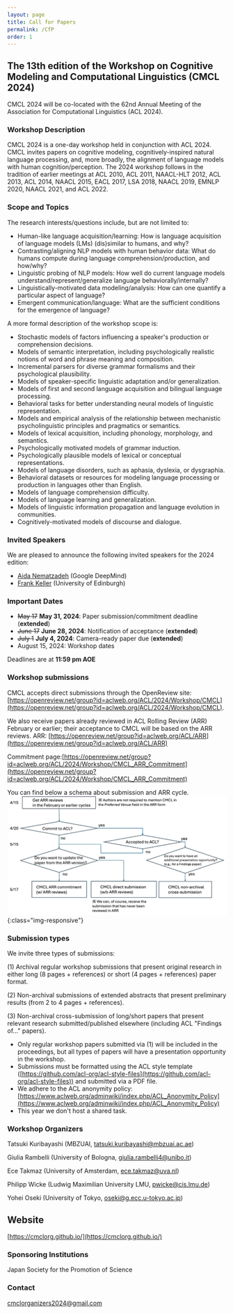 ```yaml
---
layout: page
title: Call for Papers
permalink: /CfP
order: 1
---
```


## The 13th edition of the Workshop on Cognitive Modeling and Computational Linguistics (CMCL 2024)

CMCL 2024 will be co-located with the 62nd Annual Meeting of the Association for Computational Linguistics (ACL 2024).


<!--
## Call of Paper

Co-located with ACL 2024 in Bankok, Thailand.


<iframe src="https://www.google.com/maps/embed?pb=!1m18!1m12!1m3!1d992233.6942053817!2d99.97363989628013!3d13.723724826940103!2m3!1f0!2f0!3f0!3m2!1i1024!2i768!4f13.1!3m3!1m2!1s0x311d6032280d61f3%3A0x10100b25de24820!2sBangkok%2C%20Thailandia!5e0!3m2!1sit!2sit!4v1703056488349!5m2!1sit!2sit" width="600" height="450" style="border:0;" allowfullscreen="" loading="lazy" referrerpolicy="no-referrer-when-downgrade"></iframe>

For info:
- [https://cmclorg.github.io](https://cmclorg.github.io)
- [cmclorganizers2024@gmail.com](mailto:cmclorganizers2024@gmail.com)
-->

### Workshop Description
CMCL 2024 is a one-day workshop held in conjunction with ACL 2024. CMCL invites papers on cognitive modeling, cognitively-inspired natural language processing, and, more broadly, the alignment of language models with human cognition/perception. The 2024 workshop follows in the tradition of earlier meetings at ACL 2010, ACL 2011, NAACL-HLT 2012, ACL 2013, ACL 2014, NAACL 2015, EACL 2017, LSA 2018, NAACL 2019, EMNLP 2020, NAACL 2021, and ACL 2022.

### Scope and Topics
The research interests/questions include, but are not limited to:
- Human-like language acquisition/learning: How is language acquisition of language models (LMs) (dis)similar to humans, and why?
- Contrasting/aligning NLP models with human behavior data: What do humans compute during language comprehension/production, and how/why?
- Linguistic probing of NLP models: How well do current language models understand/represent/generalize language behaviorally/internally?
- Linguistically-motivated data modeling/analysis: How can one quantify a particular aspect of language?
- Emergent communication/language: What are the sufficient conditions for the emergence of language?

A more formal description of the workshop scope is:
- Stochastic models of factors influencing a speaker's production or comprehension decisions.
- Models of semantic interpretation, including psychologically realistic notions of word and phrase meaning and composition.
- Incremental parsers for diverse grammar formalisms and their psychological plausibility.
- Models of speaker-specific linguistic adaptation and/or generalization.
- Models of first and second language acquisition and bilingual language processing.
- Behavioral tasks for better understanding neural models of linguistic representation.
- Models and empirical analysis of the relationship between mechanistic psycholinguistic principles and pragmatics or semantics.
- Models of lexical acquisition, including phonology, morphology, and semantics.
- Psychologically motivated models of grammar induction.
- Psychologically plausible models of lexical or conceptual representations.
- Models of language disorders, such as aphasia, dyslexia, or dysgraphia.
- Behavioral datasets or resources for modeling language processing or production in languages other than English.
- Models of language comprehension difficulty.
- Models of language learning and generalization.
- Models of linguistic information propagation and language evolution in communities.
- Cognitively-motivated models of discourse and dialogue.

### Invited Speakers
We are pleased to announce the following invited speakers for the 2024 edition:

- [Aida Nematzadeh](http://www.aidanematzadeh.me/) (Google DeepMind)
- [Frank Keller](https://homepages.inf.ed.ac.uk/keller/) (University of Edinburgh) 


### Important Dates
- ~~May 17~~ **May 31, 2024**: Paper submission/commitment deadline (**extended**)
- ~~June 17~~ **June 28, 2024**: Notification of acceptance (**extended**)
- ~~July 1~~ **July 4, 2024**: Camera-ready paper due (**extended**)
- August 15, 2024: Workshop dates


Deadlines are at **11:59 pm AOE**

### Workshop submissions
CMCL accepts direct submissions through the OpenReview site: [https://openreview.net/group?id=aclweb.org/ACL/2024/Workshop/CMCL](https://openreview.net/group?id=aclweb.org/ACL/2024/Workshop/CMCL).

We also receive papers already reviewed in ACL Rolling Review (ARR) February or earlier; their acceptance to CMCL will be based on the ARR reviews.
ARR: [https://openreview.net/group?id=aclweb.org/ACL/ARR](https://openreview.net/group?id=aclweb.org/ACL/ARR)

Commitment page:[https://openreview.net/group?id=aclweb.org/ACL/2024/Workshop/CMCL_ARR_Commitment](https://openreview.net/group?id=aclweb.org/ACL/2024/Workshop/CMCL_ARR_Commitment)

You can find below a schema about submission and ARR cycle.
![ARR submission](ARR.png){:class="img-responsive"}

### Submission types
We invite three types of submissions: 

(1) Archival regular workshop submissions that present original research in either long (8 pages + references) or short (4 pages + references) paper format. 

(2) Non-archival submissions of extended abstracts that present preliminary results (from 2 to 4 pages + references). 

(3) Non-archival cross-submission of long/short papers that present relevant research submitted/published elsewhere (including ACL "Findings of..." papers).


- Only regular workshop papers submitted via (1) will be included in the proceedings, but all types of papers will have a presentation opportunity in the workshop.
- Submissions must be formatted using the ACL style template ([https://github.com/acl-org/acl-style-files](https://github.com/acl-org/acl-style-files)) and submitted via a PDF file.
- We adhere to the ACL anonymity policy: [https://www.aclweb.org/adminwiki/index.php/ACL_Anonymity_Policy](https://www.aclweb.org/adminwiki/index.php/ACL_Anonymity_Policy)
- This year we don't host a shared task.

### Workshop Organizers
Tatsuki Kuribayashi (MBZUAI, [tatsuki.kuribayashi@mbzuai.ac.ae](mailto:tatsuki.kuribayashi@mbzuai.ac.ae))

Giulia Rambelli (University of Bologna, [giulia.rambelli4@unibo.it](mailto:giulia.rambelli4@unibo.it))

Ece Takmaz (University of Amsterdam, [ece.takmaz@uva.nl](mailto:ece.takmaz@uva.nl))

Philipp Wicke (Ludwig Maximilian University LMU, [pwicke@cis.lmu.de](mailto:pwicke@cis.lmu.de))

Yohei Oseki (University of Tokyo, [oseki@g.ecc.u-tokyo.ac.jp](mailto:oseki@g.ecc.u-tokyo.ac.jp))

## Website
[https://cmclorg.github.io/](https://cmclorg.github.io/)

### Sponsoring Institutions
Japan Society for the Promotion of Science

### Contact
[cmclorganizers2024@gmail.com](mailto:cmclorganizers2024@gmail.com)


<!-- ## Workshop Submissions

We accept three categories of papers: regular workshop papers, extended abstracts and cross-submissions. Only regular workshop papers will be included in the proceedings as archival publications. All submissions should be in PDF format: https://openreview.net/group?id=aclweb.org/ACL/2022/Workshop/CMCL.
To facilitate double-blind reviewing, submitted manuscripts should not include any identifying information about the authors. Submissions with associated preprints (e.g. arXiv) will be considered. Submissions must be formatted using ACL 2022 templates, available at: https://aclrollingreview.org/cfp.
We accept papers that have been committed to ACL 2022: they will have to be submitted through the workshop website by Mar 18, 2022. Notice that the authors will be asked to describe how they addressed the ACL reviewers' comments.

**REGULAR WORKSHOP PAPERS** can be either full (8 pages of content + references) or short papers (4 pages + references) reporting original and unpublished research that combines cognitive modeling and computational linguistics. *If a workshop paper has been submitted elsewhere, the authors have to declare it at submission time. Papers to be presented at CMCL 2022 must be withdrawn from other venues.*

**EXTENDED ABSTRACTS** (from 2 to 4 pages + references) describe preliminary work or results that have not been published before. Accepted abstracts will be presented at the workshop, but will *not* be included in the workshop proceedings.

We will also accept **CROSS-SUBMISSIONS** (from 2 to 4 pages + references) for papers on related topics that have already appeared in a non-NLP venue (e.g. CogSci). These papers will be presented at the workshop, but will *not* be included in the proceedings. Interested authors are asked to add a note on the original venue in the submission.


### SHARED TASK ON EYE-TRACKING DATA PREDICTION

This year, we have prepared a shared task on multilingual eye-tracking data prediction. Full details have been included at the shared task website [here: https://competitions.codalab.org/competitions/36415](https://competitions.codalab.org/competitions/36415).

For more info on the shared task: [cmclsharedtask@gmail.com](mailto:cmclsharedtask@gmail.com)


## Important Dates

- Submission deadline: ~~February 28, 2022~~ March 7, 2022 (including shared-task papers)
- Deadline for Submission of ACL-committed papers: March 18, 2022
- Notification of acceptance: March 26, 2022
- Camera-ready version due: April 10, 2022
- Workshop date: May 26, 2022 (TBD)

All deadlines are 11:59 PM (UTC-12:00) (i.e., anywhere on earth)


## Workshop Organizers

* Emmanuele Chersoni, The Hong Kong Polytechnic University
* Nora Hollenstein, University of Copenhagen
* Cassandra Jacobs, University at Buffalo
* Yohei Oseki, University of Tokyo
* Laurent Prévot, Aix-Marseille University
* Enrico Santus, Bayer


## Programme Committee

Laura Aina (Pompeu Fabre University of Barcelona), Raquel Garrido Alhama (Tilburg University), Afra Alishahi (Tilburg University), Philippe Blache (Aix-Marseille University), Christos Christodoulopoulos (Amazon), Aniello De Santo (University of Utah), Vesna Djokic (University of Amsterdam), Micha Elsner (Ohio State University), Raquel Fernandez (University of Amsterdam), Abdellah Fourtassi (Aix-Marseille University), Michael Frank (Stanford University), Robert Frank (Yale University), Stella Frank (University of Trento), Diego Frassinelli (University of Konstanz), John Hale (University of Georgia), Yu-Yin Hsu (The Hong Kong Polytechnic University), Tim Hunter (UCLA), Samar Husain (IIT Delhi), Anna Ivanova (MIT), Jordan Kodner (Stony Brook University), Gianluca Lebani (University Ca’ Foscari Venezia), Fred Mailhot (Dialpad), Karl Neergaard (University of Macau), Ludovica Pannitto (University of Trento), Stephen Politzer-Ahles (The Hong Kong Polytechnic University), Vito Pirrelli (ILC-CNR Pisa), Giulia Rambelli (University of Pisa), Roi Reichart (Technion – Israel Institute of Technology), Rachel A Ryskin (University of California Merced), Lavinia Salicchi (The Hong Kong Polytechnic University), William Schuler (Ohio State University), Marco Silvio Giuseppe Senaldi (McGill University), Cory Shain (MIT), Friederike Seyfried (The Hong Kong Polytechnic University), Ece Takmaz (University of Amsterdam), Lonneke Van Der Plas (Idiap Research Institute), Yao Yao (The Hong Kong Polytechnic University), Frances Yung (Saarland University).

## Sponsoring Institutions

Japan Society for the Promotion of Science

Laboratoire Parole et Langage, CNRS, France


## Contact Email

[cmclorganizers2022@gmail.com](mailto:cmclorganizers2022@gmail.com)

-->